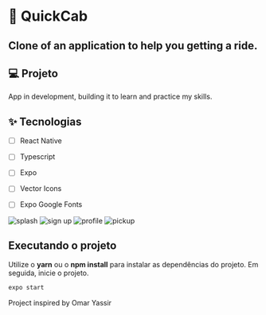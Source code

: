 # 🚕 QuickCab
## Clone of an application to help you getting a ride.

## 💻 Projeto
App in development, building it to learn and practice my skills.

## ✨ Tecnologias

-   [ ] React Native
-   [ ] Typescript
-   [ ] Expo
-   [ ] Vector Icons
-   [ ] Expo Google Fonts



![splash](https://user-images.githubusercontent.com/57922037/162803088-a77a72b8-73b8-4efd-af91-6923708d666f.png)
![sign up](https://user-images.githubusercontent.com/57922037/162803117-07ba7ab6-9bfb-4906-bec9-f78c5ada0d48.png)
![profile](https://user-images.githubusercontent.com/57922037/162803134-18c5e8b8-d3f0-4df9-aeb6-ead171cda854.png)
![pickup](https://user-images.githubusercontent.com/57922037/162803192-df457b55-9c26-44cc-93cb-c22459fddfb8.png)


## Executando o projeto

Utilize o **yarn** ou o **npm install** para instalar as dependências do projeto.
Em seguida, inicie o projeto.

```cl
expo start
```


Project inspired by Omar Yassir 
